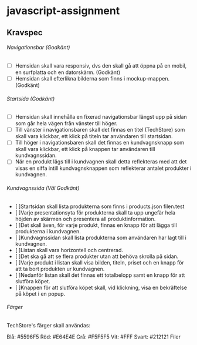 # javascript-assignment


## Kravspec

###### Navigationsbar (Godkänt)
- [ ] Hemsidan skall vara responsiv, dvs den skall gå att öppna på en mobil, en surfplatta och en datorskärm. (Godkänt)
- [ ] Hemsidan skall efterlikna bilderna som finns i mockup-mappen. (Godkänt)

###### Startsida (Godkänt)
- [ ] Hemsidan skall innehålla en fixerad navigationsbar längst upp på sidan som går hela vägen från vänster till höger.
- [ ] Till vänster i navigationsbaren skall det finnas en titel (TechStore) som skall vara klickbar, ett klick på titeln tar användaren till startsidan.
- [ ] Till höger i navigationsbaren skall det finnas en kundvagnsknapp som skall vara klickbar, ett klick på knappen tar användaren till kundvagnssidan.
- [ ] När en produkt lägs till i kundvagnen skall detta reflekteras med att det visas en siffa intill kundvagnsknappen som reflekterar antalet produkter i kundvagnen.

###### Kundvagnssida (Väl Godkänt)
- [ ]Startsidan skall lista produkterna som finns i products.json filen.test
- [ ]Varje presentationsyta för produkterna skall ta upp ungefär hela höjden av skärmen och presentera all produktinformation.
- [ ]Det skall även, för varje produkt, finnas en knapp för att lägga till produkterna i kundvagnen.
- [ ]Kundvagnssidan skall lista produkterna som användaren har lagt till i kundvagnen.
- [ ]Listan skall vara horizontell och centrerad.
- [ ]Det ska gå att se flera produkter utan att behöva skrolla på sidan.
- [ ]Varje produkt i listan skall visa bilden, titeln, priset och en knapp för att ta bort produkten ur kundvagnen.
- [ ]Nedanför listan skall det finnas ett totalbelopp samt en knapp för att slutföra köpet.
- [ ]Knappen för att slutföra köpet skall, vid klickning, visa en bekräftelse på köpet i en popup.

###### Färger 

TechStore's färger skall användas:

Blå: #5596F5
Röd: #E64E4E
Grå: #F5F5F5
Vit: #FFF
Svart: #212121
Filer

